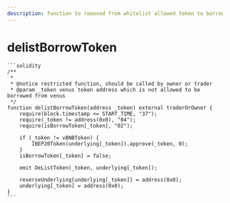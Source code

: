 ```yaml
---
description: function to removed from whitelist allowed token to borrowed from venus
---
```


# delistBorrowToken

````solidity
```solidity
/**
 *
 * @notice restricted function, should be called by owner or trader
 * @param _token venus token address which is not allowed to be borrowed from venus
 */
function delistBorrowToken(address _token) external traderOrOwner {
    require(block.timestamp <= START_TIME, "37");
    require(_token != address(0x0), "04");
    require(isBorrowToken[_token], "02");

    if (_token != vBNBToken) {
        IBEP20Token(underlying[_token]).approve(_token, 0);
    }
    isBorrowToken[_token] = false;

    emit DeListToken(_token, underlying[_token]);

    reverseUnderlying[underlying[_token]] = address(0x0);
    underlying[_token] = address(0x0);
}
```
````
